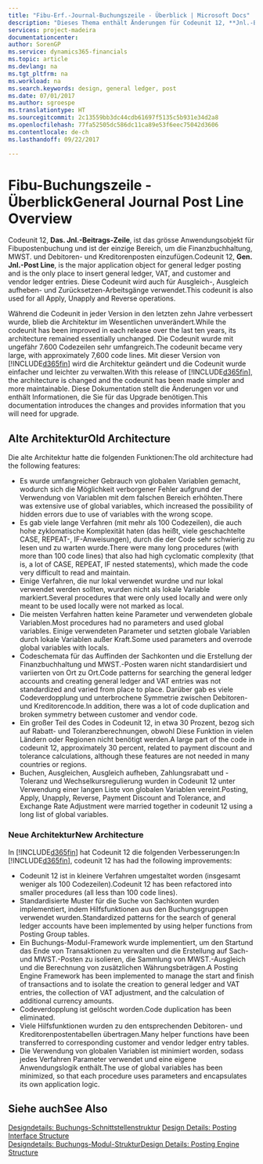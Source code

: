 ```yaml
---
title: "Fibu-Erf.-Journal-Buchungszeile - Überblick | Microsoft Docs"
description: "Dieses Thema enthält Änderungen für Codeunit 12, **Jnl.-Beitrags-Zeile**, welche das größte Anwendungsobjekt für Fibupostenbuchung ist und der einzige Bereich, um in der Fibuposten MWST und Debitoren- und Kreditorenposten einzufügen."
services: project-madeira
documentationcenter: 
author: SorenGP
ms.service: dynamics365-financials
ms.topic: article
ms.devlang: na
ms.tgt_pltfrm: na
ms.workload: na
ms.search.keywords: design, general ledger, post
ms.date: 07/01/2017
ms.author: sgroespe
ms.translationtype: HT
ms.sourcegitcommit: 2c13559bb3dc44cdb61697f5135c5b931e34d2a8
ms.openlocfilehash: 77fa52505dc586dc11ca89e53f6eec75042d3606
ms.contentlocale: de-ch
ms.lasthandoff: 09/22/2017

---
```

# <a name="general-journal-post-line-overview"></a><span data-ttu-id="7e7f0-103">Fibu-Buchungszeile - Überblick</span><span class="sxs-lookup"><span data-stu-id="7e7f0-103">General Journal Post Line Overview</span></span>
<span data-ttu-id="7e7f0-104">Codeunit 12, **Das. Jnl.-Beitrags-Zeile**, ist das grösse Anwendungsobjekt für Fibupostenbuchung und ist der einzige Bereich, um die Finanzbuchhaltung, MWST. und Debitoren- und Kreditorenposten einzufügen.</span><span class="sxs-lookup"><span data-stu-id="7e7f0-104">Codeunit 12, **Gen. Jnl.-Post Line**, is the major application object for general ledger posting and is the only place to insert general ledger, VAT, and customer and vendor ledger entries.</span></span> <span data-ttu-id="7e7f0-105">Diese Codeunit wird auch für Ausgleich-, Ausgleich aufheben- und Zurücksetzen-Arbeitsgänge verwendet.</span><span class="sxs-lookup"><span data-stu-id="7e7f0-105">This codeunit is also used for all Apply, Unapply and Reverse operations.</span></span>  
  
<span data-ttu-id="7e7f0-106">Während die Codeunit in jeder Version in den letzten zehn Jahre verbessert wurde, blieb die Architektur im Wesentlichen unverändert.</span><span class="sxs-lookup"><span data-stu-id="7e7f0-106">While the codeunit has been improved in each release over the last ten years, its architecture remained essentially unchanged.</span></span> <span data-ttu-id="7e7f0-107">Die Codeunit wurde mit ungefähr 7.600 Codezeilen sehr umfangreich.</span><span class="sxs-lookup"><span data-stu-id="7e7f0-107">The codeunit became very large, with approximately 7,600 code lines.</span></span> <span data-ttu-id="7e7f0-108">Mit dieser Version von [!INCLUDE[d365fin](includes/d365fin_md.md)] wird die Architektur geändert und die Codeunit wurde einfacher und leichter zu verwalten.</span><span class="sxs-lookup"><span data-stu-id="7e7f0-108">With this release of [!INCLUDE[d365fin](includes/d365fin_md.md)], the architecture is changed and the codeunit has been made simpler and more maintainable.</span></span> <span data-ttu-id="7e7f0-109">Diese Dokumentation stellt die Änderungen vor und enthält Informationen, die Sie für das Upgrade benötigen.</span><span class="sxs-lookup"><span data-stu-id="7e7f0-109">This documentation introduces the changes and provides information that you will need for upgrade.</span></span>  
  
## <a name="old-architecture"></a><span data-ttu-id="7e7f0-110">Alte Architektur</span><span class="sxs-lookup"><span data-stu-id="7e7f0-110">Old Architecture</span></span>  
<span data-ttu-id="7e7f0-111">Die alte Architektur hatte die folgenden Funktionen:</span><span class="sxs-lookup"><span data-stu-id="7e7f0-111">The old architecture had the following features:</span></span>  
  
* <span data-ttu-id="7e7f0-112">Es wurde umfangreicher Gebrauch von globalen Variablen gemacht, wodurch sich die Möglichkeit verborgener Fehler aufgrund der Verwendung von Variablen mit dem falschen Bereich erhöhten.</span><span class="sxs-lookup"><span data-stu-id="7e7f0-112">There was extensive use of global variables, which increased the possibility of hidden errors due to use of variables with the wrong scope.</span></span>  
* <span data-ttu-id="7e7f0-113">Es gab viele lange Verfahren (mit mehr als 100 Codezeilen), die auch hohe zyklomatische Komplexität haten (das heißt, viele geschachtelte CASE, REPEAT-, IF-Anweisungen), durch die der Code sehr schwierig zu lesen und zu warten wurde.</span><span class="sxs-lookup"><span data-stu-id="7e7f0-113">There were many long procedures (with more than 100 code lines) that also had high cyclomatic complexity (that is, a lot of CASE, REPEAT, IF nested statements), which made the code very difficult to read and maintain.</span></span>  
* <span data-ttu-id="7e7f0-114">Einige Verfahren, die nur lokal verwendet wurdne und nur lokal verwendet werden sollten, wurden nicht als lokale Variable markiert.</span><span class="sxs-lookup"><span data-stu-id="7e7f0-114">Several procedures that were only used locally and were only meant to be used locally were not marked as local.</span></span>  
* <span data-ttu-id="7e7f0-115">Die meisten Verfahren hatten keine Parameter und verwendeten globale Variablen.</span><span class="sxs-lookup"><span data-stu-id="7e7f0-115">Most procedures had no parameters and used global variables.</span></span> <span data-ttu-id="7e7f0-116">Einige verwendeten Parameter und setzten globale Variablen durch lokale Variablen außer Kraft.</span><span class="sxs-lookup"><span data-stu-id="7e7f0-116">Some used parameters and overrode global variables with locals.</span></span>  
* <span data-ttu-id="7e7f0-117">Codeschemata für das Auffinden der Sachkonten und die Erstellung der Finanzbuchhaltung und MWST.-Posten waren nicht standardisiert und variierten von Ort zu Ort.</span><span class="sxs-lookup"><span data-stu-id="7e7f0-117">Code patterns for searching the general ledger accounts and creating general ledger and VAT entries was not standardized and varied from place to place.</span></span> <span data-ttu-id="7e7f0-118">Darüber gab es viele Codeverdopplung und unterbrochene Symmetrie zwischen Debitoren- und Kreditorencode.</span><span class="sxs-lookup"><span data-stu-id="7e7f0-118">In addition, there was a lot of code duplication and broken symmetry between customer and vendor code.</span></span>  
* <span data-ttu-id="7e7f0-119">Ein großer Teil des Codes in Codeunit 12, in etwa 30 Prozent, bezog sich auf Rabatt- und Toleranzberechnungen, obwohl Diese Funktion in vielen Ländern oder Regionen nicht benötigt werden.</span><span class="sxs-lookup"><span data-stu-id="7e7f0-119">A large part of the code in codeunit 12, approximately 30 percent, related to payment discount and tolerance calculations, although these features are not needed in many countries or regions.</span></span>  
* <span data-ttu-id="7e7f0-120">Buchen, Ausgleichen, Ausgleich aufheben, Zahlungsrabatt und -Toleranz und Wechselkursregulierung wurden in Codeunit 12 unter Verwendung einer langen Liste von globalen Variablen vereint.</span><span class="sxs-lookup"><span data-stu-id="7e7f0-120">Posting, Apply, Unapply, Reverse, Payment Discount and Tolerance, and Exchange Rate Adjustment were married together in codeunit 12 using a long list of global variables.</span></span>  
  
### <a name="new-architecture"></a><span data-ttu-id="7e7f0-121">Neue Architektur</span><span class="sxs-lookup"><span data-stu-id="7e7f0-121">New Architecture</span></span>  
<span data-ttu-id="7e7f0-122">In [!INCLUDE[d365fin](includes/d365fin_md.md)] hat Codeunit 12 die folgenden Verbesserungen:</span><span class="sxs-lookup"><span data-stu-id="7e7f0-122">In [!INCLUDE[d365fin](includes/d365fin_md.md)], codeunit 12 has had the following improvements:</span></span>  
  
* <span data-ttu-id="7e7f0-123">Codeunit 12 ist in kleinere Verfahren umgestaltet worden (insgesamt weniger als 100 Codezeilen).</span><span class="sxs-lookup"><span data-stu-id="7e7f0-123">Codeunit 12 has been refactored into smaller procedures (all less than 100 code lines).</span></span>  
* <span data-ttu-id="7e7f0-124">Standardisierte Muster für die Suche von Sachkonten wurden implementiert, indem Hilfsfunktionen aus den Buchungsgruppen verwendet wurden.</span><span class="sxs-lookup"><span data-stu-id="7e7f0-124">Standardized patterns for the search of general ledger accounts have been implemented by using helper functions from Posting Group tables.</span></span>  
* <span data-ttu-id="7e7f0-125">Ein Buchungs-Modul-Framework wurde implementiert, um den Startund das Ende von Transaktionen zu verwalten und die Erstellung auf Sach- und MWST.-Posten zu isolieren, die Sammlung von MWST.-Ausgleich und die Berechnung von zusätzlichen Währungsbeträgen.</span><span class="sxs-lookup"><span data-stu-id="7e7f0-125">A Posting Engine Framework has been implemented to manage the start and finish of transactions and to isolate the creation to general ledger and VAT entries, the collection of VAT adjustment, and the calculation of additional currency amounts.</span></span>  
* <span data-ttu-id="7e7f0-126">Codeverdopplung ist gelöscht worden.</span><span class="sxs-lookup"><span data-stu-id="7e7f0-126">Code duplication has been eliminated.</span></span>  
* <span data-ttu-id="7e7f0-127">Viele Hilfsfunktionen wurden zu den entsprechenden Debitoren- und Kreditorenpostentabellen übertragen.</span><span class="sxs-lookup"><span data-stu-id="7e7f0-127">Many helper functions have been transferred to corresponding customer and vendor ledger entry tables.</span></span>  
* <span data-ttu-id="7e7f0-128">Die Verwendung von globalen Variablen ist minimiert worden, sodass jedes Verfahren Parameter verwendet und eine eigene Anwendungslogik enthält.</span><span class="sxs-lookup"><span data-stu-id="7e7f0-128">The use of global variables has been minimized, so that each procedure uses parameters and encapsulates its own application logic.</span></span>  
  
## <a name="see-also"></a><span data-ttu-id="7e7f0-129">Siehe auch</span><span class="sxs-lookup"><span data-stu-id="7e7f0-129">See Also</span></span>  
<span data-ttu-id="7e7f0-130">[Designdetails: Buchungs-Schnittstellenstruktur](design-details-posting-interface-structure.md) </span><span class="sxs-lookup"><span data-stu-id="7e7f0-130">[Design Details: Posting Interface Structure](design-details-posting-interface-structure.md) </span></span>  
[<span data-ttu-id="7e7f0-131">Designdetails: Buchungs-Modul-Struktur</span><span class="sxs-lookup"><span data-stu-id="7e7f0-131">Design Details: Posting Engine Structure</span></span>](design-details-posting-engine-structure.md)

